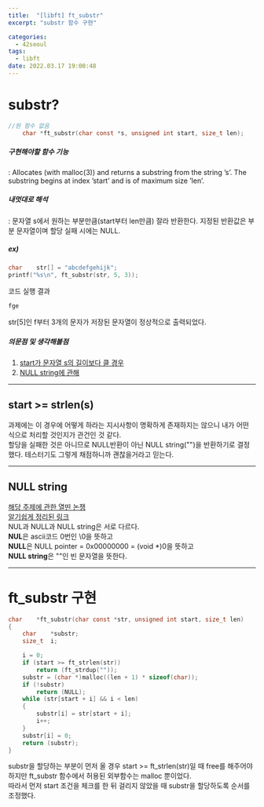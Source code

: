 ```yaml
---
title:  "[libft] ft_substr"
excerpt: "substr 함수 구현"

categories:
  - 42seoul
tags:
  - libft
date: 2022.03.17 19:00:48
---
```


# substr?

```c
//원 함수 없음
    char *ft_substr(char const *s, unsigned int start, size_t len);
```

##### 구현해야할 함수 기능    
:  Allocates (with malloc(3)) and returns a substring from the string ’s’. The substring begins at index ’start’ and is of maximum size ’len’.    

##### 내멋대로 해석    
:  문자열 s에서 원하는 부분만큼(start부터 len만큼) 잘라 반환한다. 지정된 반환값은 부분 문자열이며 할당 실패 시에는 NULL.   

##### ex)    
```c
char	str[] = "abcdefgehijk";
printf("%s\n", ft_substr(str, 5, 3));
```
코드 실행 결과
```c
fge
```
str[5]인 f부터 3개의 문자가 저장된 문자열이 정상적으로 출력되었다.    

##### 의문점 및 생각해볼점    
1. [start가 문자열 s의 길이보다 클 경우](#start--strlens)
2. [NULL string에 관해](#null-string)

***

## start >= strlen(s)
과제에는 이 경우에 어떻게 하라는 지시사항이 명확하게 존재하지는 않으니 내가 어떤 식으로 처리할 것인지가 관건인 것 같다.    
할당을 실패한 것은 아니므로 NULL반환이 아닌 NULL string("")을 반환하기로 결정했다. 테스터기도 그렇게 채점하니까 괜찮을거라고 믿는다.    

***

## NULL string
[해당 주제에 관한 열띤 논쟁](https://kldp.org/node/28150)    
[알기쉽게 정리된 링크](https://code4human.tistory.com/116)    
NUL과 NULL과 NULL string은 서로 다르다.    
**NUL**은 ascii코드 0번인 \0을 뜻하고    
**NULL**은 NULL pointer =  0x00000000 = (void *)0을 뜻하고    
**NULL string**은 ""인 빈 문자열을 뜻한다.    

***

# ft_substr 구현

```c
char	*ft_substr(char const *str, unsigned int start, size_t len)
{
	char	*substr;
	size_t	i;

	i = 0;
	if (start >= ft_strlen(str))
		return (ft_strdup(""));
	substr = (char *)malloc((len + 1) * sizeof(char));
	if (!substr)
		return (NULL);
	while (str[start + i] && i < len)
	{
		substr[i] = str[start + i];
		i++;
	}
	substr[i] = 0;
	return (substr);
}
```
substr을 할당하는 부분이 먼저 올 경우 start >= ft_strlen(str)일 때 free를 해주어야하지만 ft_substr 함수에서 허용된 외부함수는 malloc 뿐이었다.    
따라서 먼저 start 조건을 체크를 한 뒤 걸리지 않았을 때 substr을 할당하도록 순서를 조정했다.    

